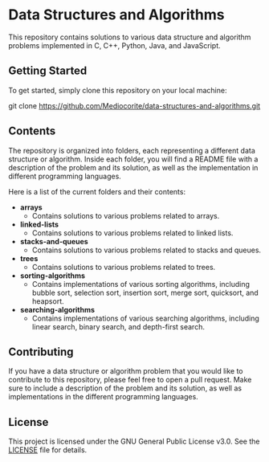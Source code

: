 # Data Structures and Algorithms

This repository contains solutions to various data structure and algorithm problems implemented in C, C++, Python, Java, and JavaScript.

## Getting Started

To get started, simply clone this repository on your local machine:

git clone https://github.com/Mediocorite/data-structures-and-algorithms.git

## Contents

The repository is organized into folders, each representing a different data structure or algorithm. Inside each folder, you will find a README file with a description of the problem and its solution, as well as the implementation in different programming languages.

Here is a list of the current folders and their contents:

- **arrays**
  - Contains solutions to various problems related to arrays.
- **linked-lists**
  - Contains solutions to various problems related to linked lists.
- **stacks-and-queues**
  - Contains solutions to various problems related to stacks and queues.
- **trees**
  - Contains solutions to various problems related to trees.
- **sorting-algorithms**
  - Contains implementations of various sorting algorithms, including bubble sort, selection sort, insertion sort, merge sort, quicksort, and heapsort.
- **searching-algorithms**
  - Contains implementations of various searching algorithms, including linear search, binary search, and depth-first search.

## Contributing

If you have a data structure or algorithm problem that you would like to contribute to this repository, please feel free to open a pull request. Make sure to include a description of the problem and its solution, as well as implementations in the different programming languages.

## License

This project is licensed under the GNU General Public License v3.0. See the [LICENSE](LICENSE) file for details.
